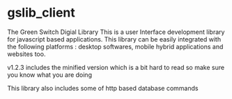 # gslib_client
The Green Switch Digial Library
This is a user Interface development library for javascript based applications. This library can be easily integrated with the following platforms : desktop softwares, mobile hybrid applications and websites too.

v1.2.3 includes the minified version which is a bit hard to read so make sure you know what you are doing

This library also includes some of http based database commands
